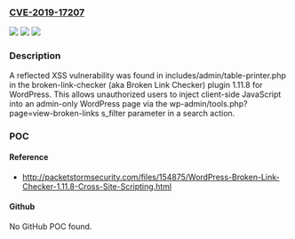 ### [CVE-2019-17207](https://cve.mitre.org/cgi-bin/cvename.cgi?name=CVE-2019-17207)
![](https://img.shields.io/static/v1?label=Product&message=n%2Fa&color=blue)
![](https://img.shields.io/static/v1?label=Version&message=n%2Fa&color=blue)
![](https://img.shields.io/static/v1?label=Vulnerability&message=n%2Fa&color=brighgreen)

### Description

A reflected XSS vulnerability was found in includes/admin/table-printer.php in the broken-link-checker (aka Broken Link Checker) plugin 1.11.8 for WordPress. This allows unauthorized users to inject client-side JavaScript into an admin-only WordPress page via the wp-admin/tools.php?page=view-broken-links s_filter parameter in a search action.

### POC

#### Reference
- http://packetstormsecurity.com/files/154875/WordPress-Broken-Link-Checker-1.11.8-Cross-Site-Scripting.html

#### Github
No GitHub POC found.


